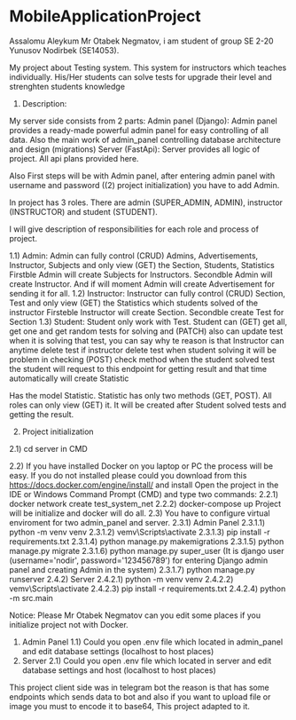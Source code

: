 # MobileApplicationProject

Assalomu Aleykum Mr Otabek Negmatov, i am student of group SE 2-20 Yunusov Nodirbek (SE14053).

My project about Testing system. This system for instructors which teaches individually. His/Her students can solve tests for upgrade their level and strenghten students knowledge

1) Description:

My server side consists from 2 parts:
Admin panel (Django): Admin panel provides a ready-made powerful admin panel for easy controlling of all data. Also the main work of admin_panel controlling database architecture and design (migrations)
Server (FastApi): Server provides all logic of project. All api plans provided here.

Also First steps will be with Admin panel, after entering admin panel with username and password ((2) project initialization) you have to add Admin.

In project has 3 roles. There are admin (SUPER_ADMIN, ADMIN), instructor (INSTRUCTOR) and student (STUDENT).

I will give description of responsibilities for each role and process of project.

1.1) Admin: Admin can fully control (CRUD) Admins, Advertisements, Instructor, Subjects and only view (GET) the Section, Students, Statistics
Firstble Admin will create Subjects for Instructors. Secondble Admin will create Instructor. And if will moment Admin will create Advertisement for sending it for all.
1.2) Instructor: Instructor can fully control (CRUD) Section, Test and only view (GET) the Statistics which students solved of the instructor
Firsteble Instructor will create Section. Secondble create Test for Section
1.3) Student: Student only work with Test. Student can 
(GET) get all, get one and get random tests for solving and 
(PATCH) also can update test when it is solving that test, you can say why te reason is that Instructor can anytime delete test if instructor delete test when student solving it will be problem in checking
(POST) check method when the student solved test the student will request to this endpoint for getting result and that time automatically will create Statistic

Has the model Statistic. Statistic has only two methods (GET, POST). All roles can only view (GET) it. It will be created after Student solved tests and getting the result.

2) Project initialization

2.1) cd server in CMD

2.2) If you have installed Docker on you laptop or PC the process will be easy.
If you do not installed please could you download from this https://docs.docker.com/engine/install/ and install
Open the project in the IDE or Windows Command Prompt (CMD) and type two commands:
2.2.1) docker network create test_system_net
2.2.2) docker-compose up
Project will be initialize and docker will do all.
2.3) You have to configure virtual enviroment for two admin_panel and server.
2.3.1) Admin Panel
2.3.1.1) python -m venv venv
2.3.1.2) vemv\Scripts\activate
2.3.1.3) pip install -r requirements.txt
2.3.1.4) python manage.py makemigrations
2.3.1.5) python manage.py migrate
2.3.1.6) python manage.py super_user (It is django user (username='nodir', password='123456789') for entering Django admin panel and creating Admin in the system)
2.3.1.7) python manage.py runserver 
2.4.2) Server
2.4.2.1) python -m venv venv
2.4.2.2) vemv\Scripts\activate
2.4.2.3) pip install -r requirements.txt
2.4.2.4) python -m src.main


Notice: Please Mr Otabek Negmatov can you edit some places if you initialize project not with Docker.
1) Admin Panel
1.1) Could you open .env file which located in admin_panel and edit database settings (localhost to host places) 
2) Server
2.1) Could you open .env file which located in server and edit database settings and host (localhost to host places) 

This project client side was in telegram bot the reason is that has some endpoints which sends data to bot and also if you want to upload file or image you must to encode it to base64, This project adapted to it.
